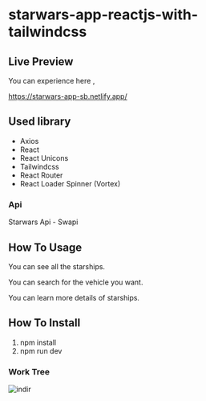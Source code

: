 # starwars-app-reactjs-with-tailwindcss


## Live Preview
You can experience here ,

https://starwars-app-sb.netlify.app/

 ## Used library
 
 * Axios
 * React
 * React Unicons
 * Tailwindcss
 * React Router
 * React Loader Spinner (Vortex)
 
 
 ### Api
 Starwars Api - Swapi
 
 ## How To Usage
 You can see all the starships. 
 
 You can search for the vehicle you want.
 
 You can learn more details of starships.

 
 ## How To Install
 
1. npm install
2. npm run dev

### Work Tree

![indir](https://user-images.githubusercontent.com/75900613/235301783-783959c1-9d93-4deb-a049-7fbe988d9912.png)

